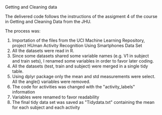 Getting and Cleaning data

The delivered code follows the instructions of the assigment 4 of the course in Getting and Cleaning Data from the JHU.

The process was:

1. Importation of the files from the UCI Machine Learning Repository, project HUman Activity Recognition Using Smartphones Data Set
2. All the datasets were read in R.
3. Since some datasets shared some variable names (e.g. V1 in subject and train sets), I renamed some variables in order to favor later coding.
4. All the datasets (test, train and subject) were merged in a single tidy table. 
5. Using dplyr package only the mean and std measurements were select. All the angle() variables were removed.
6. The code for activities was changed with the "activity_labels" information
7. Variables were renamed to favor readability
8. The final tidy data set was saved as "Tidydata.txt" containing the mean for each subject and each activity
